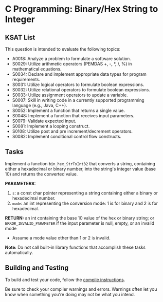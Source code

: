 # C Programming: Binary/Hex String to Integer
## KSAT List
This question is intended to evaluate the following topics:
- A0018: Analyze a problem to formulate a software solution.
- S0029: Utilize arithmetic operators (PEMDAS +, -, *, /, %) in mathematical equations.
- S0034: Declare and implement appropriate data types for program requirements.
- S0031: Utilize logical operators to formulate boolean expressions.
- S0032: Utilize relational operators to formulate boolean expressions.
- S0033: Utilize assignment operators to update a variable.
- S0007: Skill in writing code in a currently supported programming language (e.g., Java, C++).
- S0052: Implement a function that returns a single value.
- S0048: Implement a function that receives input parameters.
- S0079: Validate expected input.
- S0081: Implement a looping construct.
- S0108: Utilize post and pre increment/decrement operators.
- S0082: Implement conditional control flow constructs.

## Tasks
Implement a function `bin_hex_StrToInt32` that converts a string, containing either a hexadecimal or binary number, 
into the string's integer value (base 10) and returns the converted value.

**PARAMETERS:**
1. `s`: a const char pointer representing a string containing either a binary or hexadecimal number.
2. `mode`: an int representing the conversion mode: 1 is for binary and 2 is for hexadecimal.

**RETURN:** an int containing the base 10 value of the hex or binary string; or `ERROR_INVALID_PARAMETER` if the input 
parameter is null, empty, or an invalid mode

- Assume a mode value other than 1 or 2 is invalid.

**Note:** Do not call built-in library functions that accomplish these tasks automatically.

## Building and Testing
To build and test your code, follow the [compile instructions](https://gitlab.com/90cos/cyv/cyber-capability-developer-ccd/ccd-master-question-file/-/blob/master/performance/exam_files/compile-instructions.md).

Be sure to check your compiler warnings and errors. Warnings often let you know when something you're doing may not be
what you intend.
